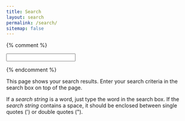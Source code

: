 ```yaml
---
title: Search
layout: search
permalink: /search/
sitemap: false
---
```


{% comment %}
<form action="{{site.baseurl}}/search/">
<input type="text" name="q" id="search_input" autocomplete="off" required>
</form>
{% endcomment %}

<div id="tipue_search_content">
    <p>This page shows your search results. Enter your search criteria in the search box on top of the page.</p>
    <p>If a <i>search string</i> is a word, just type the word in the search box. If the <i>search string</i> contains a space, it should be enclosed between single quotes (') or double quotes (").</p>
</div>
 
<script>
    $(document).ready(function() {
         $('#search_input').tipuesearch({
               {% if site.development %}'debug': true,{% endif %}
              'mode': 'json',
              'contentLocation': '{{site.baseurl}}/search.json',
              'showURL': false
         });
    });
</script>